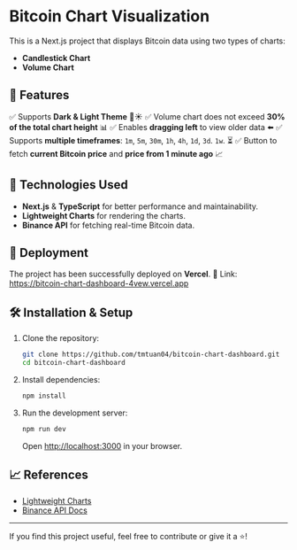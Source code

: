 # Bitcoin Chart Visualization

This is a Next.js project that displays Bitcoin data using two types of charts:
- **Candlestick Chart**
- **Volume Chart**

## 🎯 Features
✅ Supports **Dark & Light Theme** 🌙☀️
✅ Volume chart does not exceed **30% of the total chart height** 📊
✅ Enables **dragging left** to view older data ⬅️
✅ Supports **multiple timeframes**: `1m`, `5m`, `30m`, `1h`, `4h`, `1d`, `3d`. `1w`. ⏳
✅ Button to fetch **current Bitcoin price** and **price from 1 minute ago** 📈

## 📌 Technologies Used
- **Next.js** & **TypeScript** for better performance and maintainability.
- **Lightweight Charts** for rendering the charts.
- **Binance API** for fetching real-time Bitcoin data.

## 🚀 Deployment
The project has been successfully deployed on **Vercel**. 🎉
Link: https://bitcoin-chart-dashboard-4vew.vercel.app

## 🛠 Installation & Setup
1. Clone the repository:
   ```bash
   git clone https://github.com/tmtuan04/bitcoin-chart-dashboard.git
   cd bitcoin-chart-dashboard
   ```
2. Install dependencies:
   ```bash
   npm install
   ```
3. Run the development server:
   ```bash
   npm run dev
   ```
   Open [http://localhost:3000](http://localhost:3000) in your browser.

## 📈 References
- [Lightweight Charts](https://tradingview.github.io/lightweight-charts/)
- [Binance API Docs](https://binance-docs.github.io/apidocs/spot/en/)

---
If you find this project useful, feel free to contribute or give it a ⭐!

